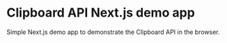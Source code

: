 # Clipboard API Next.js demo app

Simple Next.js demo app to demonstrate the Clipboard API in the browser.

